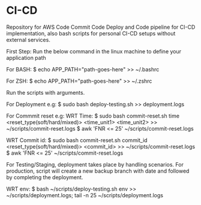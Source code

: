 # CI-CD
Repository for AWS Code Commit  Code Deploy and Code pipeline for CI-CD implementation, also bash scripts for personal CI-CD setups without external services.

First Step:
 Run the below command in the linux machine to define your application path

For BASH: 
$ echo APP_PATH="path-goes-here" >> ~/.bashrc

For ZSH:
$ echo APP_PATH="path-goes-here" >> ~/.zshrc

Run the scripts with arguments.

For Deployment e.g: 
$ sudo bash deploy-testing.sh <env> >> deployment.logs 
  
For Commmit reset e.g:
WRT Time:
  $ sudo bash commit-reset.sh <env> time <reset_type(soft/hard/mixed)> <time_unit1> <time_unit2> >> ~/scripts/commit-reset.logs
  $ awk 'FNR <= 25' ~/scripts/commit-reset.logs 

WRT Commit id:
  $ sudo bash commit-reset.sh <env> commit_id <reset_type(soft/hard/mixed)> <commit_id> >> ~/scripts/commit-reset.logs
  $ awk 'FNR <= 25' ~/scripts/commit-reset.logs 

For Testing/Staging, deployment takes place by handling scenarios.
For production, script will create a new backup branch with date and followed by completing the deployment.
 
WRT env:
  $ bash ~/scripts/deploy-testing.sh env >> ~/scripts/deployment.logs; tail -n 25 ~/scripts/deployment.logs 

  
  
